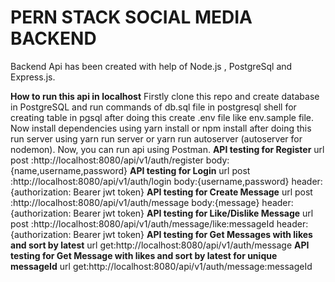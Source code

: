 # PERN STACK SOCIAL MEDIA BACKEND

Backend Api has been created with help of Node.js , PostgreSql and Express.js.

**How to run this api in localhost**
Firstly clone this repo and create database in PostgreSQL and run commands of db.sql file in postgresql shell for creating table in pgsql after doing this create .env file like env.sample file.
Now install dependencies using  yarn install or npm install after doing this run server using yarn run server or yarn run autoserver (autoserver for nodemon).
Now, you can run api using Postman.
**API testing for Register**
url post :http://localhost:8080/api/v1/auth/register
body:{name,username,password}
**API testing for Login**
url post :http://localhost:8080/api/v1/auth/login
body:{username,password}
header:{authorization: Bearer jwt token}
**API testing for Create Message**
url post :http://localhost:8080/api/v1/auth/message
body:{message}
header:{authorization: Bearer jwt token}
**API testing for Like/Dislike Message**
url post :http://localhost:8080/api/v1/auth/message/like:messageId
header:{authorization: Bearer jwt token}
**API testing for Get Messages with likes and sort by latest**
url get:http://localhost:8080/api/v1/auth/message
**API testing for Get Message with likes and sort by latest for unique messageId**
url get:http://localhost:8080/api/v1/auth/message:messageId

